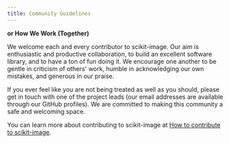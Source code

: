 ```yaml
---
title: Community Guidelines
---
```


**or How We Work (Together)**

We welcome each and every contributor to scikit-image.  Our aim is
enthusiastic and productive collaboration, to build an excellent
software library, and to have a ton of fun doing it.  We encourage one
another to be gentle in criticism of others' work, humble in
acknowledging our own mistakes, and generous in our praise.

If you ever feel like you are not being treated as well as you should, please
get in touch with one of the project leads (our email addresses are available
through our GitHub profiles).  We are committed to making this community a
safe and welcoming space.

You can learn more about contributing to scikit-image at
[How to contribute to scikit-image](https://scikit-image.org/docs/stable/development/contribute.html).
